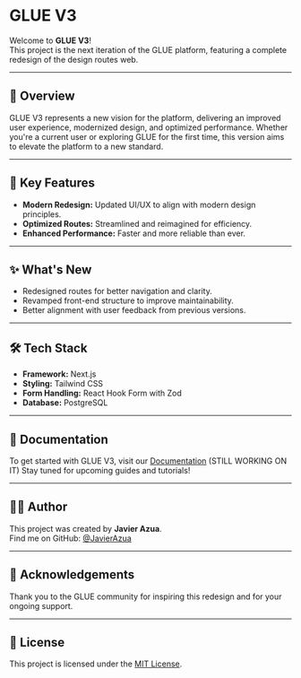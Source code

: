 # GLUE V3

Welcome to **GLUE V3**!  
This project is the next iteration of the GLUE platform, featuring a complete redesign of the design routes web.

---

## 🚀 Overview

GLUE V3 represents a new vision for the platform, delivering an improved user experience, modernized design, and optimized performance. Whether you're a current user or exploring GLUE for the first time, this version aims to elevate the platform to a new standard.

---

## 🎨 Key Features

- **Modern Redesign:** Updated UI/UX to align with modern design principles.
- **Optimized Routes:** Streamlined and reimagined for efficiency.
- **Enhanced Performance:** Faster and more reliable than ever.

---

## ✨ What's New

- Redesigned routes for better navigation and clarity.
- Revamped front-end structure to improve maintainability.
- Better alignment with user feedback from previous versions.

---

## 🛠️ Tech Stack

- **Framework:** Next.js
- **Styling:** Tailwind CSS
- **Form Handling:** React Hook Form with Zod
- **Database:** PostgreSQL

---

## 📖 Documentation

To get started with GLUE V3, visit our [Documentation](#) (STILL WORKING ON IT)
Stay tuned for upcoming guides and tutorials!

---

## 👨‍💻 Author

This project was created by **Javier Azua**.  
Find me on GitHub: [@JavierAzua](https://github.com/JaviAzua)

---

## 🌟 Acknowledgements

Thank you to the GLUE community for inspiring this redesign and for your ongoing support.

---

## 📜 License

This project is licensed under the [MIT License](LICENSE).
